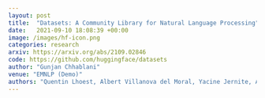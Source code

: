 ```yaml
---
layout: post
title:  "Datasets: A Community Library for Natural Language Processing"
date:   2021-09-10 18:08:39 +00:00
image: /images/hf-icon.png
categories: research
arxiv: https://arxiv.org/abs/2109.02846
code: https://github.com/huggingface/datasets
author: "Gunjan Chhablani"
venue: "EMNLP (Demo)"
authors: "Quentin Lhoest, Albert Villanova del Moral, Yacine Jernite, Abhishek Thakur, Patrick von Platen, Suraj Patil, Julien Chaumond, Mariama Drame, Julien Plu, Lewis Tunstall, Joe Davison, Mario Šaško, <strong>Gunjan Chhablani</strong>, Bhavitvya Malik, Simon Brandeis, Teven Le Scao, Victor Sanh, Canwen Xu, Nicolas Patry, Angelina McMillan-Major, Philipp Schmid, Sylvain Gugger, Clément Delangue, Théo Matussière, Lysandre Debut, Stas Bekman, Pierric Cistac, Thibault Goehringer, Victor Mustar, François Lagunas, Alexander M. Rush, Thomas Wolf"
---
```

